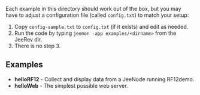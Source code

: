 Each example in this directory should work out of the box, but you may have to
adjust a configuration file (called `config.txt`) to match your setup:

1. Copy `config-sample.txt` to `config.txt` (if it exists) and edit as needed.
2. Run the code by typing `jeemon -app examples/<dirname>` from the JeeRev dir.
3. There is no step 3.

Examples
--------

* **helloRF12** - Collect and display data from a JeeNode running RF12demo.
* **helloWeb** - The simplest possible web server.
